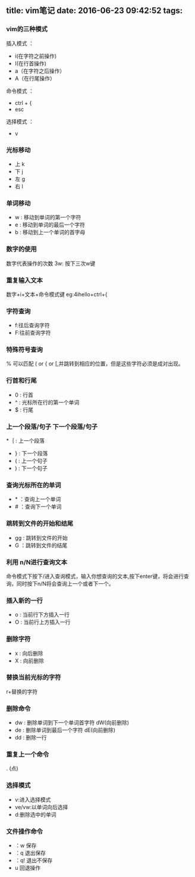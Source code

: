title: vim笔记
date: 2016-06-23 09:42:52
tags:
---
### vim的三种模式
插入模式 ：

* i(在字符之前操作) 
* I(在行首操作) 
* a（在字符之后操作）
* A（在行尾操作）

命令模式 ：

* ctrl + { 
* esc

选择模式 ：

* v

### 光标移动

* 上 k
* 下 j
* 左 g
* 右 l

### 单词移动

* w : 移动到单词的第一个字符
* e : 移动到单词的最后一个字符
* b : 移动到上一个单词的首字母

### 数字的使用
数字代表操作的次数
3w: 按下三次w键

### 重复输入文本
数字+i+文本+命令模式键
eg:4ihello+ctrl+{

### 字符查询

* f:往后查询字符
* F:往前查询字符

### 特殊符号查询
% 可以匹配 ( or { or [,并跳转到相应的位置，但是这些字符必须是成对出现。

### 行首和行尾
* 0 : 行首
* ^ : 光标所在行的第一个单词
* $ : 行尾

### 上一个段落/句子 下一个段落/句子
*｛ : 上一个段落 
* } : 下一个段落  
* ( : 上一个句子  
* ) : 下一个句子  


### 查询光标所在的单词

* \* ：查询上一个单词
* \# ：查询下一个单词

### 跳转到文件的开始和结尾

* gg : 跳转到文件的开始
* G ：跳转到文件的结尾

### 利用 n/N进行查询文本
命令模式下按下/进入查询模式，输入你想查询的文本,按下enter键，将会进行查询，同时按下n/N将会查询上一个或者下一个。

### 插入新的一行

* o : 当前行下方插入一行
* O : 当前行上方插入一行

### 删除字符

* x : 向后删除
* X : 向前删除

### 替换当前光标的字符

r+替换的字符

### 删除命令

* dw : 删除单词到下一个单词首字符 dW(向前删除) 
* de : 删除单词到最后一个字符 dE(向前删除)
* dd : 删除一行 

### 重复上一个命令
. (点) 

### 选择模式
* v:进入选择模式
* ve/vw:以单词向后选择
* d:删除选中的单词

### 文件操作命令
* ：w 保存
* ：q  退出保存
* ：q! 退出不保存
* u 回退操作